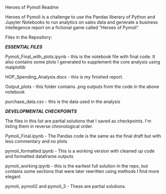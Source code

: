Heroes of Pymoli Readme

Heroes of Pymoli is a challenge to use the Pandas liberary of Python and Jupyter Notebooks to run analytics on sales data and generate a business intellegence report on 
a fictional game called "Heroes of Pymoli". 

Files in the Repository:

*****ESSENTIAL FILES*****

Pymoli_Final_with_plots.ipynb - this is the notebook file with final code. It also contains some plots I generated to supplement the core analysis using matplotlib

HOP_Spending_Analysis.docx - this is my finished report. 

Output_plots - this folder contains .png outputs from the code in the above notebook

purchase_data.csv - this is the data used in the analysis


*****DEVELOPMENTAL CHECKPOINTS*****

The files in this list are partial solutions that I saved as checkpoints. I'm listing them in reverse chronological order.

Pymoli_Final.ipynb - The Pandas code is the same as the final draft but with less commentary and no plots

pymoli_formatted.ipynb - This is a working version with cleaned up code and formatted dataframe outputs

pymoli_working.ipynb - this is the earliest full solution in the repo, but contains some sections that were later rewritten using methods I find more elegant

pymoli, pymoli2 and pymoli_3 - These are partial solutions. 
